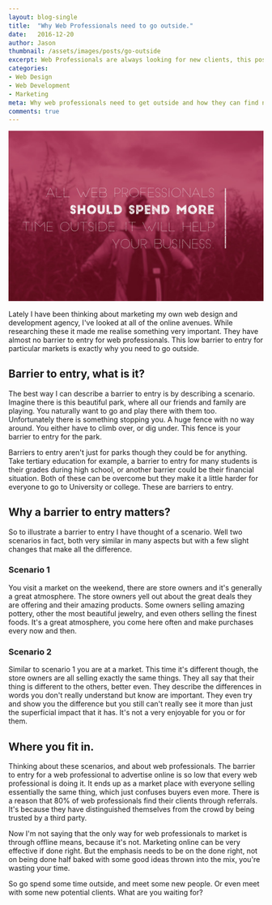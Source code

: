 ```yaml
---
layout: blog-single
title:  "Why Web Professionals need to go outside."
date:   2016-12-20
author: Jason
thumbnail: /assets/images/posts/go-outside
excerpt: Web Professionals are always looking for new clients, this post explains why.
categories:
- Web Design
- Web Development
- Marketing
meta: Why web professionals need to get outside and how they can find new clients as they do so. From Jason M Design.
comments: true
---
```


![Get Outside](/assets/images/posts/go-outside.jpg)

Lately I have been thinking about marketing my own web design and development agency, I've looked at all of the online avenues. While researching these it made me realise something very important. They have almost no barrier to entry for web professionals. This low barrier to entry for particular markets is exactly why you need to go outside.

## Barrier to entry, what is it?
The best way I can describe a barrier to entry is by describing a scenario. Imagine there is this beautiful park, where all our friends and family are playing. You naturally want to go and play there with them too. Unfortunately there is something stopping you. A huge fence with no way around. You either have to climb over, or dig under. This fence is your barrier to entry for the park.

Barriers to entry aren't just for parks though they could be for anything. Take tertiary education for example, a barrier to entry for many students is their grades during high school, or another barrier could be their financial situation. Both of these can be overcome but they make it a little harder for everyone to go to University or college. These are barriers to entry.

## Why a barrier to entry matters?
So to illustrate a barrier to entry I have thought of a scenario. Well two scenarios in fact, both very similar in many aspects but with a few slight changes that make all the difference.

### Scenario 1
You visit a market on the weekend, there are store owners and it's generally a great atmosphere. The store owners yell out about the great deals they are offering and their amazing products. Some owners selling amazing pottery, other the most beautiful jewelry, and even others selling the finest foods. It's a great atmosphere, you come here often and make purchases every now and then.

### Scenario 2
Similar to scenario 1 you are at a market. This time it's different though, the store owners are all selling exactly the same things. They all say that their thing is different to the others, better even. They describe the differences in words you don't really understand but know are important. They even try and show you the difference but you still can't really see it more than just the superficial impact that it has. It's not a very enjoyable for you or for them.

## Where you fit in.
Thinking about these scenarios, and about web professionals. The barrier to entry for a web professional to advertise online is so low that every web professional is doing it. It ends up as a market place with everyone selling essentially the same thing, which just confuses buyers even more. There is a reason that 80% of web professionals find their clients through referrals. It's because they have distinguished themselves from the crowd by being trusted by a third party.

Now I'm not saying that the only way for web professionals to market is through offline means, because it's not. Marketing online can be very effective if done right. But the emphasis needs to be on the done right, not on being done half baked with some good ideas thrown into the mix, you're wasting your time.

So go spend some time outside, and meet some new people. Or even meet with some new potential clients. What are you waiting for?
